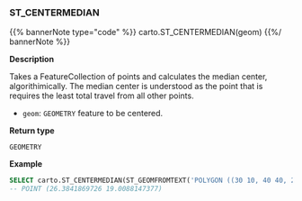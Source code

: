 ### ST_CENTERMEDIAN

{{% bannerNote type="code" %}}
carto.ST_CENTERMEDIAN(geom)
{{%/ bannerNote %}}

**Description**

Takes a FeatureCollection of points and calculates the median center, algorithimically. The median center is understood as the point that is requires the least total travel from all other points.

* `geom`: `GEOMETRY` feature to be centered.

**Return type**

`GEOMETRY`

**Example**

```sql
SELECT carto.ST_CENTERMEDIAN(ST_GEOMFROMTEXT('POLYGON ((30 10, 40 40, 20 40, 10 20, 30 10))'));
-- POINT (26.3841869726 19.0088147377)
```